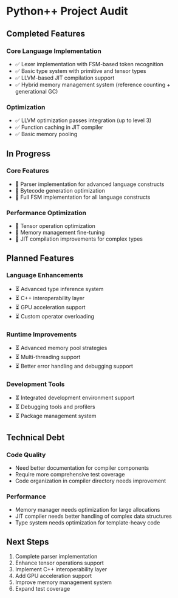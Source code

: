 # Python++ Project Audit

## Completed Features

### Core Language Implementation
- ✅ Lexer implementation with FSM-based token recognition
- ✅ Basic type system with primitive and tensor types
- ✅ LLVM-based JIT compilation support
- ✅ Hybrid memory management system (reference counting + generational GC)

### Optimization
- ✅ LLVM optimization passes integration (up to level 3)
- ✅ Function caching in JIT compiler
- ✅ Basic memory pooling

## In Progress

### Core Features
- 🔄 Parser implementation for advanced language constructs
- 🔄 Bytecode generation optimization
- 🔄 Full FSM implementation for all language constructs

### Performance Optimization
- 🔄 Tensor operation optimization
- 🔄 Memory management fine-tuning
- 🔄 JIT compilation improvements for complex types

## Planned Features

### Language Enhancements
- ⏳ Advanced type inference system
- ⏳ C++ interoperability layer
- ⏳ GPU acceleration support
- ⏳ Custom operator overloading

### Runtime Improvements
- ⏳ Advanced memory pool strategies
- ⏳ Multi-threading support
- ⏳ Better error handling and debugging support

### Development Tools
- ⏳ Integrated development environment support
- ⏳ Debugging tools and profilers
- ⏳ Package management system

## Technical Debt

### Code Quality
- Need better documentation for compiler components
- Require more comprehensive test coverage
- Code organization in compiler directory needs improvement

### Performance
- Memory manager needs optimization for large allocations
- JIT compiler needs better handling of complex data structures
- Type system needs optimization for template-heavy code

## Next Steps

1. Complete parser implementation
2. Enhance tensor operations support
3. Implement C++ interoperability layer
4. Add GPU acceleration support
5. Improve memory management system
6. Expand test coverage